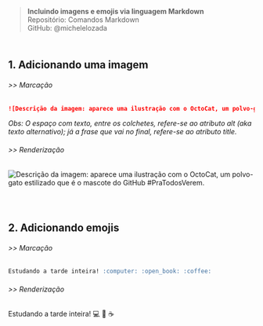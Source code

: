> **Incluindo imagens e emojis via linguagem Markdown**      
> Repositório: Comandos Markdown  
> GitHub: @michelelozada
&nbsp;
     
&nbsp;     
**1. Adicionando uma imagem**  
---
###### >> Marcação  
```markdown
![Descrição da imagem: aparece uma ilustração com o OctoCat, um polvo-gato estilizado que é o mascote do GitHub #pratodosverem.](https://github.githubassets.com/images/modules/logos_page/Octocat.png "OctoCat, o mascote do Github" )
```
  *Obs: O espaço com texto, entre os colchetes, refere-se ao atributo alt (aka texto alternativo); já a frase que vai no final, refere-se ao atributo title.*  
  
###### >> Renderização
![Descrição da imagem: aparece uma ilustração com o OctoCat, um polvo-gato estilizado que é o mascote do GitHub #PraTodosVerem.](https://github.githubassets.com/images/modules/logos_page/Octocat.png "OctoCat, o mascote do Github" )
&nbsp;
     
&nbsp;    
**2. Adicionando emojis**  
---
###### >> Marcação 
```markdown
Estudando a tarde inteira! :computer: :open_book: :coffee:
```
###### >> Renderização 
Estudando a tarde inteira! :computer: :open_book: :coffee: